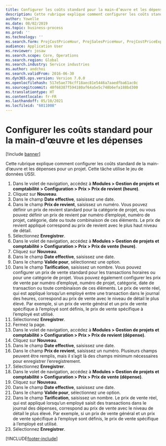 ```yaml
---
title: Configurer les coûts standard pour la main-d’œuvre et les dépenses
description: Cette rubrique explique comment configurer les coûts standard de la main-d’œuvre et les dépenses pour un projet.
author: Yowelle
ms.date: 08/02/2019
ms.topic: business-process
ms.prod: ''
ms.technology: ''
ms.search.form: ProjCostPriceHour, ProjSalesPriceHour, ProjCostPriceExpense, ProjSalesPriceCost
audience: Application User
ms.reviewer: josaw
ms.search.scope: Core, Operations
ms.search.region: Global
ms.search.industry: Service industries
ms.author: andchoi
ms.search.validFrom: 2016-06-30
ms.dyn365.ops.version: Version 7.0.0
ms.openlocfilehash: 517e5ae776cff18aec81e5446a7aaedfba61ac0c
ms.sourcegitcommit: 40f68387f594180af64a5e5c748b6efa188bd300
ms.translationtype: HT
ms.contentlocale: fr-FR
ms.lasthandoff: 05/10/2021
ms.locfileid: "6011008"
---
```

# <a name="configure-standard-costs-for-labor-and-expenses"></a>Configurer les coûts standard pour la main-d’œuvre et les dépenses

[!include [banner](../../includes/banner.md)]

Cette rubrique explique comment configurer les coûts standard de la main-d’œuvre et les dépenses pour un projet. Cette tâche utilise le jeu de données USSI.

1. Dans le volet de navigation, accédez à **Modules > Gestion de projets et comptabilité > Configuration > Prix > Prix de revient (heure)**.
2. Cliquez sur **Nouveau**.
3. Dans le champ **Date effective**, saisissez une date.
4. Dans le champ **Prix de revient**, saisissez un numéro. Vous pouvez définir un prix de revient standard pour la catégorie de projet, ou vous pouvez définir un prix de revient par numéro d’employé, numéro de projet, catégorie, date ou toute combinaison de ces éléments. Le prix de revient appliqué correspond au prix de revient avec le plus haut niveau de détail.  
5. Sélectionnez **Enregistrer**.
6. Dans le volet de navigation, accédez à **Modules > Gestion de projets et comptabilité > Configuration > Prix > Prix de vente (heure)**.
7. Cliquez sur **Nouveau**.
8. Dans le champ **Date effective**, saisissez une date.
9. Dans le champ **Valide pour**, sélectionnez une option.
10. Dans le champ **Tarification**, saisissez un nombre. Vous pouvez configurer un prix de vente standard pour les transactions horaires ou pour une catégorie de projet. Vous pouvez également configurer les prix de vente par numéro d’employé, numéro de projet, catégorie, date de transaction ou toute combinaison de ces éléments. Le prix de vente réel, qui est appliqué lorsqu’un employé entre une transaction dans le journal des heures, correspond au prix de vente avec le niveau de détail le plus élevé. Par exemple, si un prix de vente général et un prix de vente spécifique à l’employé sont définis, le prix de vente spécifique à l’employé est utilisé.  
11. Sélectionnez **Enregistrer**.
12. Fermez la page.
13. Dans le volet de navigation, accédez à **Modules > Gestion de projets et comptabilité > Configuration > Prix > Prix de revient (dépense)**.
14. Cliquez sur **Nouveau**.
15. Dans le champ **Date effective**, saisissez une date.
16. Dans le champ **Prix de revient**, saisissez un numéro. Plusieurs champs peuvent être remplis, mais il s’agit là des champs minimum nécessaires pour enregistrer l’enregistrement.  
17. Sélectionnez **Enregistrer**.
18. Dans le volet de navigation, accédez à **Modules > Gestion de projets et comptabilité > Configuration > Prix > Prix de vente (dépense)**.
19. Cliquez sur **Nouveau**.
20. Dans le champ **Date effective**, saisissez une date.
21. Dans le champ **Valide pour**, sélectionnez une option.
22. Dans le champ **Tarification**, saisissez un nombre. Le prix de vente réel, qui est appliqué lorsqu’un employé saisit des transactions dans le journal des dépenses, correspond au prix de vente avec le niveau de détail le plus élevé. Par exemple, si un prix de vente général et un prix de vente spécifique à l’employé sont définis, le prix de vente spécifique à l’employé est utilisé.  
23. Sélectionnez **Enregistrer**.



[!INCLUDE[footer-include](../../includes/footer-banner.md)]